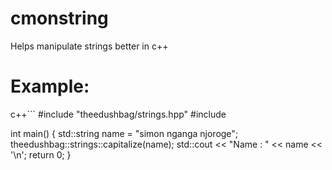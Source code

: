 # cmonstring
Helps manipulate strings better in c++

# Example:
c++```
#include "theedushbag/strings.hpp"
#include <iostream>
 
int main()
{
    std::string name = "simon nganga njoroge";
    theedushbag::strings::capitalize(name);
    std::cout << "Name : " << name << '\n';
    return 0;
}
```
